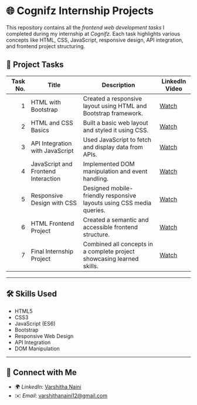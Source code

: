 
# 🌐 Cognifz Internship Projects

This repository contains all the *frontend web development tasks* I completed during my internship at *Cognifz*. Each task highlights various concepts like HTML, CSS, JavaScript, responsive design, API integration, and frontend project structuring.


## 📁 Project Tasks

| Task No. | Title                                   | Description                                                             | LinkedIn Video |
|---------:|-----------------------------------------|-------------------------------------------------------------------------|----------------|
| 1        | HTML with Bootstrap                     | Created a responsive layout using HTML and Bootstrap framework.         | [Watch](https://www.linkedin.com/posts/varshitha-naini-19225232a_webdevelopment-html-bootstrap-activity-7309931048824381440-tuko) |
| 2        | HTML and CSS Basics                     | Built a basic web layout and styled it using CSS.                       | [Watch](https://www.linkedin.com/posts/varshitha-naini-19225232a_webdevelopment-html-css-activity-7309928516886634496-ib8Q) |
| 3        | API Integration with JavaScript         | Used JavaScript to fetch and display data from APIs.                    | [Watch](https://www.linkedin.com/posts/varshitha-naini-19225232a_webdevelopment-apiintegration-javascript-activity-7309926660328304640-Bt-J) |
| 4        | JavaScript and Frontend Interaction     | Implemented DOM manipulation and event handling.                        | [Watch](https://www.linkedin.com/posts/varshitha-naini-19225232a_webdevelopment-javascript-frontend-activity-7309925256855490560-2x8f) |
| 5        | Responsive Design with CSS              | Designed mobile-friendly responsive layouts using CSS media queries.    | [Watch](https://www.linkedin.com/posts/varshitha-naini-19225232a_webdevelopment-css-responsivedesign-activity-7309924579483734017-Qxnf) |
| 6        | HTML Frontend Project                   | Created a semantic and accessible frontend structure.                   | [Watch](https://www.linkedin.com/posts/varshitha-naini-19225232a_webdevelopment-html-frontend-activity-7309923404478889984-aRF1) |
| 7        | Final Internship Project                | Combined all concepts in a complete project showcasing learned skills.  | [Watch](https://www.linkedin.com/posts/varshitha-naini-19225232a_internship-project-frontenddevelopment-activity-7309921327354650625-L7I6) |

---

## 🛠️ Skills Used
- HTML5
- CSS3
- JavaScript (ES6)
- Bootstrap
- Responsive Web Design
- API Integration
- DOM Manipulation

---

## 🔗 Connect with Me
- 🌍 *LinkedIn*: [Varshitha Naini](https://www.linkedin.com/in/varshitha-naini-19225232a)
- ✉️ *Email*: varshithanaini12@gmail.com
